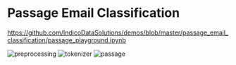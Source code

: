 **Passage Email Classification**
===================

https://github.com/IndicoDataSolutions/demos/blob/master/passage_email_classification/passage_playground.ipynb

![preprocessing](http://i.imgur.com/7Zk2n6g.png)
![tokenizer](http://i.imgur.com/z8o14la.png)
![passage](http://i.imgur.com/9yaGeuB.png)
